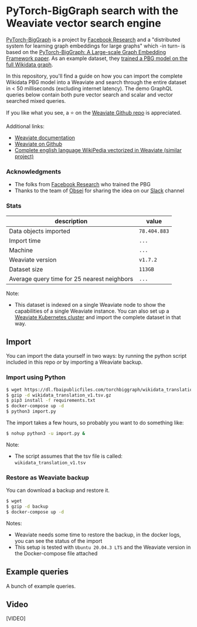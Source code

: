 # PyTorch-BigGraph search with the Weaviate vector search engine

[PyTorch-BigGraph](https://github.com/facebookresearch/PyTorch-BigGraph) is a project by [Facebook Research](https://research.fb.com/) and a "distributed system for learning graph embeddings for large graphs" which -in turn- is based on the [PyTorch-BigGraph: A Large-scale Graph Embedding Framework paper](https://mlsys.org/Conferences/2019/doc/2019/71.pdf). As an example dataset, they [trained a PBG model on the full Wikidata graph](https://github.com/facebookresearch/PyTorch-BigGraph#pre-trained-embeddings).

In this repository, you'll find a guide on how you can import the complete Wikidata PBG model into a Weaviate and search through the entire dataset in < 50 milliseconds (excluding internet latency). The demo GraphQL queries below contain both pure vector search and scalar and vector searched mixed queries.

If you like what you see, a ⭐ on the [Weaviate Github repo](https://github.com/semi-technologies/weaviate/stargazers) is appreciated.

Additional links:

* [Weaviate documentation](https://www.semi.technology/developers/weaviate/current/)
* [Weaviate on Github](https://github.com/semi-technologies/weaviate)
* [Complete english language WikiPedia vectorized in Weaviate (similar project)](https://github.com/semi-technologies/semantic-search-through-Wikipedia-with-Weaviate)

### Acknowledgments

* The folks from [Facebook Research](https://github.com/facebookresearch) who trained the PBG
* Thanks to the team of [Obsei](https://github.com/obsei/obsei) for sharing the idea on our [Slack](https://join.slack.com/t/weaviate/shared_invite/zt-goaoifjr-o8FuVz9b1HLzhlUfyfddhw) channel

### Stats

| description | value |
| --- | --- |
| Data objects imported | `78.404.883` |
| Import time | `...` |
| Machine | `...` | 
| Weaviate version | `v1.7.2` |
| Dataset size | `113GB` |
| Average query time for 25 nearest neighbors | `...` |

Note:

* This dataset is indexed on a single Weaviate node to show the capabilities of a single Weaviate instance. You can also set up a [Weaviate Kubernetes cluster](https://www.semi.technology/developers/weaviate/current/getting-started/installation.html#kubernetes-k8s) and import the complete dataset in that way.

## Import

You can import the data yourself in two ways: by running the python script included in this repo _or_ by importing a Weaviate backup.

### Import using Python

```sh
$ wget https://dl.fbaipublicfiles.com/torchbiggraph/wikidata_translation_v1.tsv.gz
$ gzip -d wikidata_translation_v1.tsv.gz
$ pip3 install -f requirements.txt
$ docker-compose up -d
$ python3 import.py
```

The import takes a few hours, so probably you want to do something like:

```sh
$ nohup python3 -u import.py &
```

Note:

* The script assumes that the tsv file is called: `wikidata_translation_v1.tsv`

### Restore as Weaviate backup

You can download a backup and restore it.

```sh
$ wget 
$ gzip -d backup
$ docker-compose up -d
```

Notes:

* Weaviate needs some time to restore the backup, in the docker logs, you can see the status of the import
* This setup is tested with `Ubuntu 20.04.3 LTS` and the Weaviate version in the Docker-compose file attached

## Example queries

A bunch of example queries.

## Video

[VIDEO]